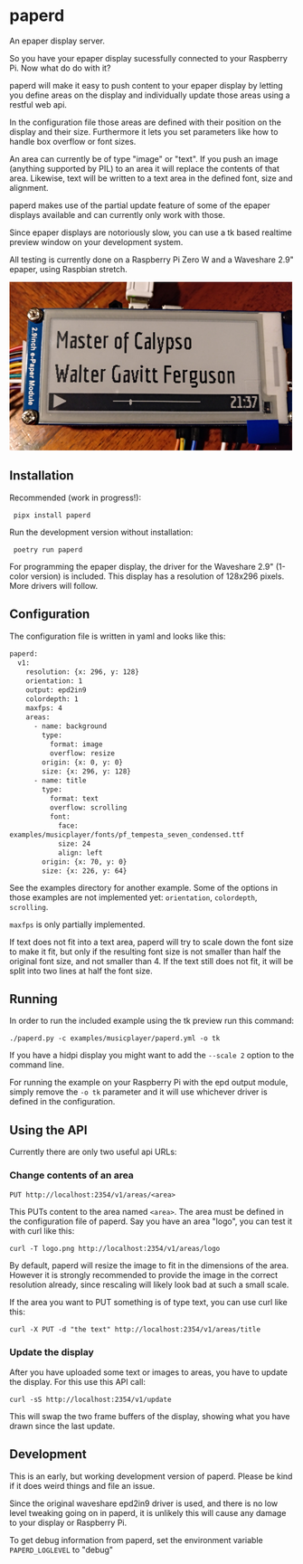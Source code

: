 
# paperd

An epaper display server.

So you have your epaper display sucessfully connected to your Raspberry Pi. Now
what do do with it?

paperd will make it easy to push content to your epaper display by letting you
define areas on the display and individually update those areas using a restful
web api.

In the configuration file those areas are defined with their position on the
display and their size. Furthermore it lets you set parameters like how to
handle box overflow or font sizes.

An area can currently be of type "image" or "text". If you push an image
(anything supported by PIL) to an area it will replace the contents of that
area. Likewise, text will be written to a text area in the defined font, size
and alignment.

paperd makes use of the partial update feature of some of the epaper displays
available and can currently only work with those.

Since epaper displays are notoriously slow, you can use a tk based realtime
preview window on your development system.

All testing is currently done on a Raspberry Pi Zero W and a Waveshare 2.9"
epaper, using Raspbian stretch.

![paperd screenshot](https://raw.githubusercontent.com/sstark/paperd/master/paperd.jpg)

## Installation

Recommended (work in progress!):

     pipx install paperd

Run the development version without installation:

     poetry run paperd

For programming the epaper display, the driver for the Waveshare 2.9" (1-color
version) is included. This display has a resolution of 128x296 pixels. More
drivers will follow.


## Configuration

The configuration file is written in yaml and looks like this:

    paperd:
      v1:
        resolution: {x: 296, y: 128}
        orientation: 1
        output: epd2in9
        colordepth: 1
        maxfps: 4
        areas:
          - name: background
            type:
              format: image
              overflow: resize
            origin: {x: 0, y: 0}
            size: {x: 296, y: 128}
          - name: title
            type:
              format: text
              overflow: scrolling
              font:
                face: examples/musicplayer/fonts/pf_tempesta_seven_condensed.ttf
                size: 24
                align: left
            origin: {x: 70, y: 0}
            size: {x: 226, y: 64}

See the examples directory for another example. Some of the options in those
examples are not implemented yet: `orientation`, `colordepth`, `scrolling`.

`maxfps` is only partially implemented.

If text does not fit into a text area, paperd will try to scale down the font
size to make it fit, but only if the resulting font size is not smaller than
half the original font size, and not smaller than 4. If the text still does not
fit, it will be split into two lines at half the font size.

## Running

In order to run the included example using the tk preview run this command:

    ./paperd.py -c examples/musicplayer/paperd.yml -o tk

If you have a hidpi display you might want to add the `--scale 2` option to the
command line.

For running the example on your Raspberry Pi with the epd output module, simply
remove the `-o tk` parameter and it will use whichever driver is defined in the
configuration.

## Using the API

Currently there are only two useful api URLs:

### Change contents of an area

    PUT http://localhost:2354/v1/areas/<area>

This PUTs content to the area named `<area>`. The area must be defined in the
configuration file of paperd. Say you have an area "logo", you can test it
with curl like this:

    curl -T logo.png http://localhost:2354/v1/areas/logo

By default, paperd will resize the image to fit in the dimensions of the area.
However it is strongly recommended to provide the image in the correct
resolution already, since rescaling will likely look bad at such a small scale.

If the area you want to PUT something is of type text, you can use curl like
this:

    curl -X PUT -d "the text" http://localhost:2354/v1/areas/title

### Update the display

After you have uploaded some text or images to areas, you have to update the
display. For this use this API call:

    curl -sS http://localhost:2354/v1/update

This will swap the two frame buffers of the display, showing what you have
drawn since the last update.

## Development

This is an early, but working development version of paperd. Please be kind if
it does weird things and file an issue.

Since the original waveshare epd2in9 driver is used, and there is no low level
tweaking going on in paperd, it is unlikely this will cause any damage to your
display or Raspberry Pi.

To get debug information from paperd, set the environment variable
`PAPERD_LOGLEVEL` to "debug"

